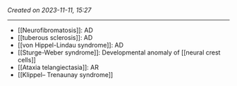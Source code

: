 *Created on 2023-11-11, 15:27* 

---

- [[Neurofibromatosis]]: AD 
- [[tuberous sclerosis]]: AD
- [[von Hippel-Lindau syndrome]]: AD
- [[Sturge-Weber syndrome]]: Developmental anomaly of [[neural crest cells]] 
- [[Ataxia telangiectasia]]: AR
- [[Klippel– Trenaunay syndrome]] 
